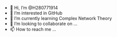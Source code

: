 - 👋 Hi, I’m @H280771914
- 👀 I’m interested in GitHub
- 🌱 I’m currently learning Complex Network Theory
- 💞️ I’m looking to collaborate on ...
- 📫 How to reach me ...

<!---
H280771914/H280771914 is a ✨ special ✨ repository because its `README.md` (this file) appears on your GitHub profile.
You can click the Preview link to take a look at your changes.
--->
